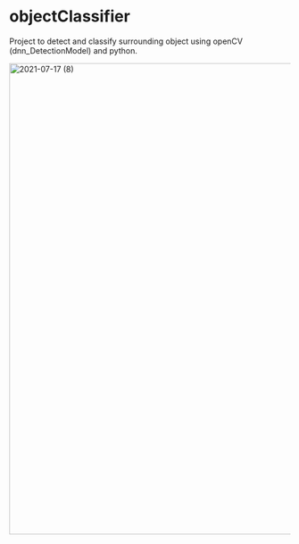 # objectClassifier
Project to detect and classify surrounding object using openCV (dnn_DetectionModel) and python.

<img width="844" alt="2021-07-17 (8)" src="https://user-images.githubusercontent.com/86410840/126027018-8a9a7320-d864-4d80-ad04-95698eccadd3.png">


